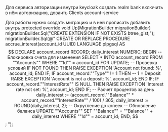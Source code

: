 Для сервиса авторизации внутри keycloak создать realm bank включить в нём авторизацию, доваить Clients account-service

Для работы нужно создать миграцию и в ней прописать добавить внутрь  protected override void Up(MigrationBuilder migrationBuilder)
            migrationBuilder.Sql("CREATE EXTENSION IF NOT EXISTS btree_gist;");
            migrationBuilder.Sql(@"
        CREATE OR REPLACE PROCEDURE accrue_interest(account_id UUID)
LANGUAGE plpgsql
AS $$
DECLARE
    account_record RECORD;
    daily_interest NUMERIC;
BEGIN
    -- Блокировка счета для изменения
    SELECT * INTO account_record 
    FROM ""Accounts"" 
    WHERE ""Id"" = account_id
    FOR UPDATE;
    -- Проверка условий
    IF NOT FOUND THEN
        RAISE EXCEPTION 'Account not found: %', account_id;
    END IF;
    IF account_record.""Type"" != 1 THEN -- 1 = Deposit
        RAISE EXCEPTION 'Account is not a deposit: %', account_id;
    END IF;
    IF account_record.""InterestRate"" IS NULL THEN
        RAISE EXCEPTION 'Interest rate not set: %', account_id;
    END IF;
    -- Расчет процентов за день
    daily_interest := (account_record.""Balance"" * account_record.""InterestRate"" / 100) / 365;
    daily_interest := ROUND(daily_interest, 2); -- Округление до копеек
    -- Обновление баланса
    UPDATE ""Accounts""
    SET ""Balance"" = ""Balance"" + daily_interest
    WHERE ""Id"" = account_id;
END;
$$;
    ");

